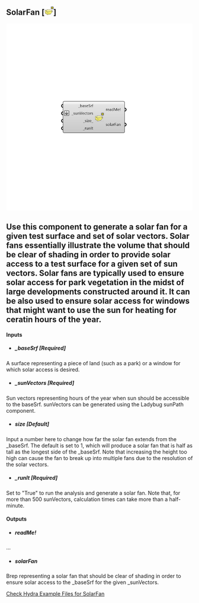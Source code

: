## SolarFan [![](../../images/icons/SolarFan.png)]

![](../../images/components/SolarFan.png)

Use this component to generate a solar fan for a given test surface and set of solar vectors.  Solar fans essentially illustrate the volume that should be clear of shading in order to provide solar access to a test surface for a given set of sun vectors.
 Solar fans are typically used to ensure solar access for park vegetation in the midst of large developments constructed around it.  It can be also used to ensure solar access for windows that might want to use the sun for heating for ceratin hours of the year.
 -
 

#### Inputs
* ##### _baseSrf [Required]
A surface representing a piece of land (such as a park) or a window for which solar access is desired.
* ##### _sunVectors [Required]
Sun vectors representing hours of the year when sun should be accessible to the baseSrf. sunVectors can be generated using the Ladybug sunPath component.
* ##### _size_ [Default]
Input a number here to change how far the solar fan extends from the _baseSrf.  The default is set to 1, which will produce a solar fan that is half as tall as the longest side of the _baseSrf. Note that increasing the height too high can cause the fan to break up into multiple fans due to the resolution of the solar vectors.
* ##### _runIt [Required]
Set to "True" to run the analysis and generate a solar fan. Note that, for more than 500 sunVectors, calculation times can take more than a half-minute.

#### Outputs
* ##### readMe!
...
* ##### solarFan
Brep representing a solar fan that should be clear of shading in order to ensure solar access to the _baseSrf for the given _sunVectors.


[Check Hydra Example Files for SolarFan](https://hydrashare.github.io/hydra/index.html?keywords=Ladybug_SolarFan)